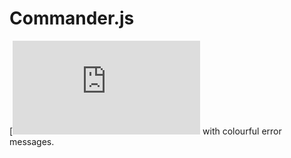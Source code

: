# Commander.js


[![Commander.js](https://github.com/tj/commander.js) with colourful error messages.
